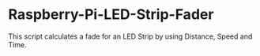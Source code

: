 # Raspberry-Pi-LED-Strip-Fader
This script calculates a fade for an LED Strip by using Distance, Speed and Time.
